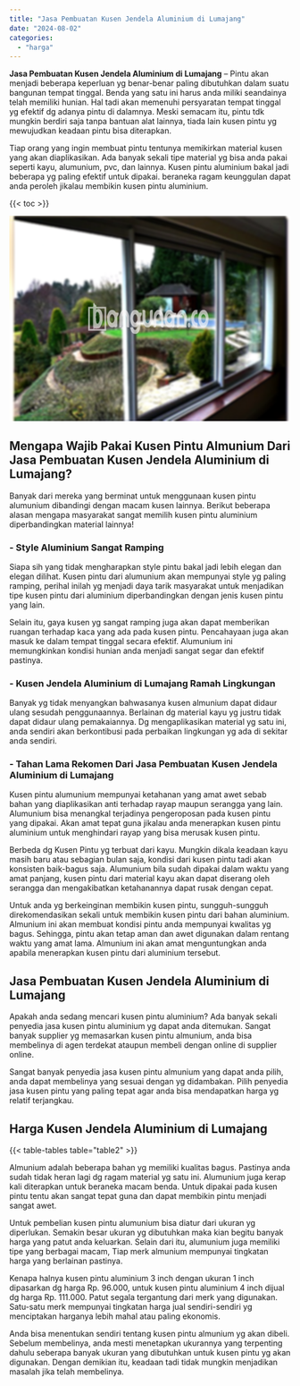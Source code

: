 ```yaml
---
title: "Jasa Pembuatan Kusen Jendela Aluminium di Lumajang"
date: "2024-08-02"
categories: 
  - "harga"
---
```


**Jasa Pembuatan Kusen Jendela Aluminium di Lumajang** – Pintu akan menjadi beberapa keperluan yg benar-benar paling dibutuhkan dalam suatu bangunan tempat tinggal. Benda yang satu ini harus anda miliki seandainya telah memiliki hunian. Hal tadi akan memenuhi persyaratan tempat tinggal yg efektif dg adanya pintu di dalamnya. Meski semacam itu, pintu tdk mungkin berdiri saja tanpa bantuan alat lainnya, tiada lain kusen pintu yg mewujudkan keadaan pintu bisa diterapkan.

Tiap orang yang ingin membuat pintu tentunya memikirkan material kusen yang akan diaplikasikan. Ada banyak sekali tipe material yg bisa anda pakai seperti kayu, alumunium, pvc, dan lainnya. Kusen pintu aluminium bakal jadi beberapa yg paling efektif untuk dipakai. beraneka ragam keunggulan dapat anda peroleh jikalau membikin kusen pintu aluminium.

{{< toc >}}

![Jasa Pembuatan Kusen Jendela Aluminium di Lumajang](/images/harga-kusen-jendela-alumunium-23.png)

## Mengapa Wajib Pakai Kusen Pintu Almunium Dari Jasa Pembuatan Kusen Jendela Aluminium di Lumajang?

Banyak dari mereka yang berminat untuk menggunaan kusen pintu alumunium dibandingi dengan macam kusen lainnya. Berikut beberapa alasan mengapa masyarakat sangat memilih kusen pintu aluminium diperbandingkan material lainnya!

### \- Style Aluminium Sangat Ramping

Siapa sih yang tidak mengharapkan style pintu bakal jadi lebih elegan dan elegan dilihat. Kusen pintu dari alumunium akan mempunyai style yg paling ramping, perihal inilah yg menjadi daya tarik masyarakat untuk menjadikan tipe kusen pintu dari aluminium diperbandingkan dengan jenis kusen pintu yang lain.

Selain itu, gaya kusen yg sangat ramping juga akan dapat memberikan ruangan terhadap kaca yang ada pada kusen pintu. Pencahayaan juga akan masuk ke dalam tempat tinggal secara efektif. Alumunium ini memungkinkan kondisi hunian anda menjadi sangat segar dan efektif pastinya.

### \- Kusen Jendela Aluminium di Lumajang Ramah Lingkungan

Banyak yg tidak menyangkan bahwasanya kusen almunium dapat didaur ulang sesudah penggunaannya. Berlainan dg material kayu yg justru tidak dapat didaur ulang pemakaiannya. Dg mengaplikasikan material yg satu ini, anda sendiri akan berkontibusi pada perbaikan lingkungan yg ada di sekitar anda sendiri.

### \- Tahan Lama Rekomen Dari Jasa Pembuatan Kusen Jendela Aluminium di Lumajang

Kusen pintu alumunium mempunyai ketahanan yang amat awet sebab bahan yang diaplikasikan anti terhadap rayap maupun serangga yang lain. Alumunium bisa menangkal terjadinya pengeroposan pada kusen pintu yang dipakai. Akan amat tepat guna jikalau anda menerapkan kusen pintu aluminium untuk menghindari rayap yang bisa merusak kusen pintu.

Berbeda dg Kusen Pintu yg terbuat dari kayu. Mungkin dikala keadaan kayu masih baru atau sebagian bulan saja, kondisi dari kusen pintu tadi akan konsisten baik-bagus saja. Alumunium bila sudah dipakai dalam waktu yang amat panjang, kusen pintu dari material kayu akan dapat diserang oleh serangga dan mengakibatkan ketahanannya dapat rusak dengan cepat.

Untuk anda yg berkeinginan membikin kusen pintu, sungguh-sungguh direkomendasikan sekali untuk membikin kusen pintu dari bahan aluminium. Almunium ini akan membuat kondisi pintu anda mempunyai kwalitas yg bagus. Sehingga, pintu akan tetap aman dan awet digunakan dalam rentang waktu yang amat lama. Almunium ini akan amat menguntungkan anda apabila menerapkan kusen pintu dari aluminium tersebut.

## Jasa Pembuatan Kusen Jendela Aluminium di Lumajang

Apakah anda sedang mencari kusen pintu aluminium? Ada banyak sekali penyedia jasa kusen pintu aluminium yg dapat anda ditemukan. Sangat banyak supplier yg memasarkan kusen pintu almunium, anda bisa membelinya di agen terdekat ataupun membeli dengan online di supplier online.

Sangat banyak penyedia jasa kusen pintu almunium yang dapat anda pilih, anda dapat membelinya yang sesuai dengan yg didambakan. Pilih penyedia jasa kusen pintu yang paling tepat agar anda bisa mendapatkan harga yg relatif terjangkau.

## Harga Kusen Jendela Aluminium di Lumajang

{{< table-tables table="table2" >}}

Almunium adalah beberapa bahan yg memiliki kualitas bagus. Pastinya anda sudah tidak heran lagi dg ragam material yg satu ini. Alumunium juga kerap kali diterapkan untuk beraneka macam benda. Untuk dipakai pada kusen pintu tentu akan sangat tepat guna dan dapat membikin pintu menjadi sangat awet.

Untuk pembelian kusen pintu alumunium bisa diatur dari ukuran yg diperlukan. Semakin besar ukuran yg dibutuhkan maka kian begitu banyak harga yang patut anda keluarkan. Selain dari itu, alumunium juga memiliki tipe yang berbagai macam, Tiap merk almunium mempunyai tingkatan harga yang berlainan pastinya.

Kenapa halnya kusen pintu aluminium 3 inch dengan ukuran 1 inch dipasarkan dg harga Rp. 96.000, untuk kusen pintu aluminium 4 inch dijual dg harga Rp. 111.000. Patut segala tergantung dari merk yang digunakan. Satu-satu merk mempunyai tingkatan harga jual sendiri-sendiri yg menciptakan harganya lebih mahal atau paling ekonomis.

Anda bisa menentukan sendiri tentang kusen pintu almunium yg akan dibeli. Sebelum membelinya, anda mesti menetapkan ukurannya yang terpenting dahulu seberapa banyak ukuran yang dibutuhkan untuk kusen pintu yg akan digunakan. Dengan demikian itu, keadaan tadi tidak mungkin menjadikan masalah jika telah membelinya.
